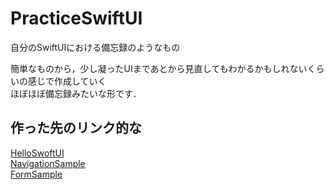 # PracticeSwiftUI

自分のSwiftUIにおける備忘録のようなもの

簡単なものから，少し凝ったUIまであとから見直してもわかるかもしれないくらいの感じで作成していく  
ほぼほぼ備忘録みたいな形です．

## 作った先のリンク的な

[HelloSwoftUI](./HelloSwiftUI/HelloSwiftUI.md)  
[NavigationSample](./NavigationSample/Navigation.md)  
[FormSample](./NavigationSample/Form.md)  
